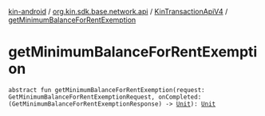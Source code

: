 [kin-android](../../index.md) / [org.kin.sdk.base.network.api](../index.md) / [KinTransactionApiV4](index.md) / [getMinimumBalanceForRentExemption](./get-minimum-balance-for-rent-exemption.md)

# getMinimumBalanceForRentExemption

`abstract fun getMinimumBalanceForRentExemption(request: GetMinimumBalanceForRentExemptionRequest, onCompleted: (GetMinimumBalanceForRentExemptionResponse) -> `[`Unit`](https://kotlinlang.org/api/latest/jvm/stdlib/kotlin/-unit/index.html)`): `[`Unit`](https://kotlinlang.org/api/latest/jvm/stdlib/kotlin/-unit/index.html)